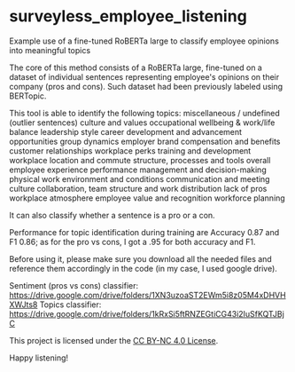 # surveyless_employee_listening

Example use of a fine-tuned RoBERTa large to classify employee opinions into meaningful topics

The core of this method consists of a RoBERTa large, fine-tuned on a dataset of individual sentences representing employee's opinions on their company (pros and cons). Such dataset had been previously labeled using BERTopic.

This tool is able to identify the following topics: 
	miscellaneous / undefined (outlier sentences)
	culture and values
	occupational wellbeing & work/life balance
	leadership style
	career development and advancement opportunities
	group dynamics
	employer brand
	compensation and benefits
	customer relationships
	workplace perks
	training and development
	workplace location and commute
	structure, processes and tools
	overall employee experience
	performance management and decision-making
	physical work environment and conditions
	communication and meeting culture
	collaboration, team structure and work distribution
	lack of pros
	workplace atmosphere
	employee value and recognition
	workforce planning

 It can also classify whether a sentence is a pro or a con.

 Performance for topic identification during training are Accuracy 0.87 and	F1 0.86; as for the pro vs cons, I got a .95 for both accuracy and F1.

 Before using it, please make sure you download all the needed files and reference them accordingly in the code (in my case, I used google drive).

 Sentiment (pros vs cons) classifier: https://drive.google.com/drive/folders/1XN3uzoaST2EWm5i8z05M4xDHVHXWJts8
 Topics classifier: https://drive.google.com/drive/folders/1kRxSi5ftRNZEGtiCG43i2IuSfKQTJBjC

 This project is licensed under the [CC BY-NC 4.0 License](https://creativecommons.org/licenses/by-nc/4.0/).  

 Happy listening!




